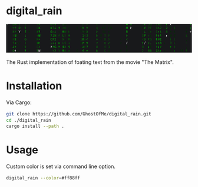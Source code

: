 # digital_rain

![Screenshot](https://github.com/GhostOfMe/DigitalRain/blob/master/data/img/screenshot.gif)

The Rust implementation of foating text from the movie "The Matrix".

# Installation

Via Cargo:
```sh
git clone https://github.com/GhostOfMe/digital_rain.git
cd ./digital_rain
cargo install --path .
```
# Usage

Custom color is set via command line option.
```sh
digital_rain --color=#ff88ff
```
